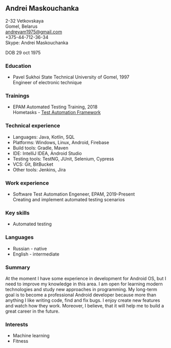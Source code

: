 ## Andrei Maskouchanka 
2-32 Vetkovskaya <br>
Gomel, Belarus <br>
andreyam1975@gmail.com <br>
+375-44-712-36-34 <br>
Skype: Andrei Maskouchanka

DOB 29 oct 1975 

### Education
  - Pavel Sukhoi State Technical University of Gomel, 1997 <br>
  Engineer of electronic technique  

### Trainings
  - EPAM Automated Testing Training, 2018  
  Hometasks - [Test Automation Framework](https://bitbucket.org/andreyam/gtat2018q3_andrei_maskouchanka/branches/) 

### Technical experience
  - Languages: Java, Kotlin, SQL 
  - Platforms: Windows, Linux, Android, Firebase 
  - Build tools: Gradle, Maven 
  - IDE: IntelliJ IDEA, Android Studio
  - Testing tools: TestNG, JUnit, Selenium, Cypress
  - VCS: Git, BitBucket 
  - Other tools: Jenkins, Jira 
  
### Work experience
  - Software Test Automation Engeneer, EPAM, 2019-Present <br>
  Creating and implement automated testing scenarios 

### Key skills
  - Automated testing 

### Languages
  - Russian - native
  - English - intermediate
  
### Summary 
At the moment I have some experience in development for Android OS, but I need to improve my knowledge in this area. I am open for 
learning modern technologies and study new approaches in programming.
My long-term goal is to become a professional Android developer 
because more than anything I like writing code, find and fix bugs. 
I enjoy create new features and watch how they work. Moreover, I believe, that it will help me to build a great career in the future.  
  
### Interests
  - Machine learning
  - Fitness
